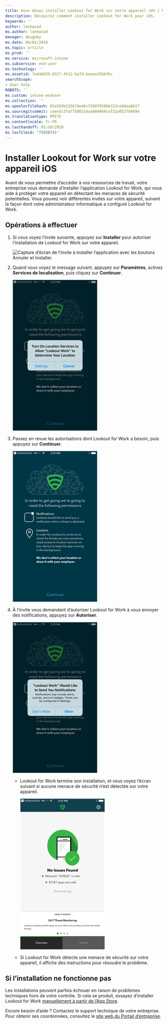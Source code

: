 ```yaml
---
title: Vous devez installer Lookout for Work sur votre appareil iOS | Microsoft Docs
description: Découvrez comment installer Lookout for Work pour iOS.
keywords: ''
author: lenewsad
ms.author: lanewsad
manager: dougeby
ms.date: 04/02/2018
ms.topic: article
ms.prod: ''
ms.service: microsoft-intune
ms.subservice: end-user
ms.technology: ''
ms.assetid: 7adab655-8317-4512-ba7d-beeaa25bbf6c
searchScope:
- User help
ROBOTS: ''
ms.custom: intune-enduser
ms.collection: ''
ms.openlocfilehash: 83e593b225674e46cf2607058bb313ceb0aa8427
ms.sourcegitcommit: caee3c3fa77586314aa8040b0caf32a0527b669e
ms.translationtype: MTE75
ms.contentlocale: fr-FR
ms.lasthandoff: 01/10/2020
ms.locfileid: "75858741"
---
```

# <a name="install-lookout-for-work-on-your-ios-device"></a>Installer Lookout for Work sur votre appareil iOS


Avant de vous permettre d’accéder à vos ressources de travail, votre entreprise vous demande d’installer l’application Lookout for Work, qui vous aide à protéger votre appareil en détectant les menaces de sécurité potentielles. Vous pouvez voir différentes invites sur votre appareil, suivant la façon dont votre administrateur informatique a configuré Lookout for Work.


## <a name="what-you-need-to-do"></a>Opérations à effectuer

1. Si vous voyez l’invite suivante, appuyez sur **Installer** pour autoriser l’installation de Lookout for Work sur votre appareil.

      ![Capture d’écran de l’invite à installer l’application avec les boutons Annuler et Installer.](/intune-user-help/media/ios-mts-install-app-request-after-1804.png)

2. Quand vous voyez le message suivant, appuyez sur **Paramètres**, activez **Services de localisation**, puis cliquez sur **Continuer**.

      ![Appuyer sur Paramètres, puis sur Services de localisation](./media/ios-lfw-allow-location-services.png)

3. Passez en revue les autorisations dont Lookout for Work a besoin, puis appuyez sur **Continuer**.

      ![vous êtes maintenant connecté à Lookout for Work](./media/ios-lfw-permissions-lookout-needs.png)

4. À l’invite vous demandant d’autoriser Lookout for Work à vous envoyer des notifications, appuyez sur **Autoriser**.

     ![Appuyer sur Paramètres, puis sur Services de localisation](./media/ios-lfw-allow-notifications.png)

   * Lookout for Work termine son installation, et vous voyez l’écran suivant si aucune menace de sécurité n’est détectée sur votre appareil.

     ![Lookout for Work n’a détecté aucune menace de sécurité](./media/ios-lfw-no-threats-found.png)

   * Si Lookout for Work détecte une menace de sécurité sur votre appareil, il affiche des instructions pour résoudre le problème.

## <a name="if-the-installation-doesnt-work"></a>Si l’installation ne fonctionne pas

Les installations peuvent parfois échouer en raison de problèmes techniques hors de votre contrôle. Si cela se produit, essayez d’installer Lookout for Work [manuellement à partir de l’App Store](https://itunes.apple.com/app/lookout-for-work/id997193468).

Encore besoin d’aide ? Contactez le support technique de votre entreprise. Pour obtenir ses coordonnées, consultez le [site web du Portail d’entreprise](https://go.microsoft.com/fwlink/?linkid=2010980).


